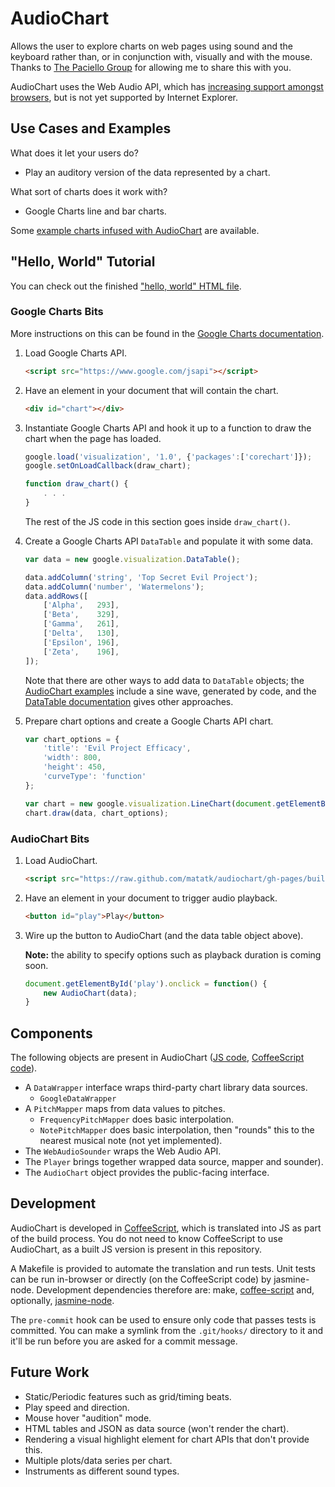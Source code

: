 AudioChart
===========

Allows the user to explore charts on web pages using sound and the keyboard rather than, or in conjunction with, visually and with the mouse.  Thanks to [The Paciello Group](http://paciellogroup.com) for allowing me to share this with you.

AudioChart uses the Web Audio API, which has [increasing support amongst browsers](http://caniuse.com/audio-api), but is not yet supported by Internet Explorer.

Use Cases and Examples
-----------------------

What does it let your users do?

 * Play an auditory version of the data represented by a chart.

What sort of charts does it work with?

 * Google Charts line and bar charts.

Some [example charts infused with AudioChart](http://matatk.agrip.org.uk/audiochart/example-google-charts.html) are available.

"Hello, World" Tutorial
------------------------

You can check out the finished ["hello, world" HTML file](http://matatk.agrip.org.uk/audiochart/hello-world.html).

### Google Charts Bits

More instructions on this can be found in the [Google Charts documentation](https://developers.google.com/chart/).

 1. Load Google Charts API.

	```html
	<script src="https://www.google.com/jsapi"></script>
	```

 2. Have an element in your document that will contain the chart.

	```html
	<div id="chart"></div>
	```

 3. Instantiate Google Charts API and hook it up to a function to draw the chart when the page has loaded.

	```js
	google.load('visualization', '1.0', {'packages':['corechart']});
	google.setOnLoadCallback(draw_chart);

	function draw_chart() {
		. . .
	}
	```

	The rest of the JS code in this section goes inside `draw_chart()`.

 4. Create a Google Charts API `DataTable` and populate it with some data.

	```js
	var data = new google.visualization.DataTable();

	data.addColumn('string', 'Top Secret Evil Project');
	data.addColumn('number', 'Watermelons');
	data.addRows([
		['Alpha',   293],
		['Beta',    329],
		['Gamma',   261],
		['Delta',   130],
		['Epsilon', 196],
		['Zeta',    196],
	]);
	```

	Note that there are other ways to add data to `DataTable` objects; the [AudioChart examples](http://matatk.agrip.org.uk/audiochart/example-google-charts.html) include a sine wave, generated by code, and the [DataTable documentation](https://developers.google.com/chart/interactive/docs/reference#DataTable) gives other approaches.

 6. Prepare chart options and create a Google Charts API chart.

	```js
	var chart_options = {
		'title': 'Evil Project Efficacy',
		'width': 800,
		'height': 450,
		'curveType': 'function'
	};

	var chart = new google.visualization.LineChart(document.getElementById('chart'));
	chart.draw(data, chart_options);
	```

### AudioChart Bits

 1. Load AudioChart.

	```html
	<script src="https://raw.github.com/matatk/audiochart/gh-pages/build/audiochart-min.js"></script>
	```

 2. Have an element in your document to trigger audio playback.

	```html
	<button id="play">Play</button>
	```

 3. Wire up the button to AudioChart (and the data table object above).

    **Note:** the ability to specify options such as playback duration is coming soon.

	```js
	document.getElementById('play').onclick = function() {
		new AudioChart(data);
	}
	```

Components
-----------

The following objects are present in AudioChart ([JS code](https://github.com/matatk/audiochart/blob/gh-pages/build/audiochart.js), [CoffeeScript code](https://github.com/matatk/audiochart/blob/gh-pages/audiochart.coffee)).

 * A `DataWrapper` interface wraps third-party chart library data sources.
    - `GoogleDataWrapper`
 * A `PitchMapper` maps from data values to pitches.
    - `FrequencyPitchMapper` does basic interpolation.
    - `NotePitchMapper` does basic interpolation, then "rounds" this to the nearest musical note (not yet implemented).
 * The `WebAudioSounder` wraps the Web Audio API.
 * The `Player` brings together wrapped data source, mapper and sounder).
 * The `AudioChart` object provides the public-facing interface.

Development
------------

AudioChart is developed in [CoffeeScript](http://coffeescript.org), which is translated into JS as part of the build process.  You do not need to know CoffeeScript to use AudioChart, as a built JS version is present in this repository.

A Makefile is provided to automate the translation and run tests.  Unit tests can be run in-browser or directly (on the CoffeeScript code) by jasmine-node.  Development dependencies therefore are: make, [coffee-script](https://www.npmjs.org/package/coffee-script) and, optionally, [jasmine-node](https://www.npmjs.org/package/jasmine-node).

The `pre-commit` hook can be used to ensure only code that passes tests is committed.  You can make a symlink from the `.git/hooks/` directory to it and it'll be run before you are asked for a commit message.

Future Work
------------

 * Static/Periodic features such as grid/timing beats.
 * Play speed and direction.
 * Mouse hover "audition" mode.
 * HTML tables and JSON as data source (won't render the chart).
 * Rendering a visual highlight element for chart APIs that don't provide this.
 * Multiple plots/data series per chart.
 * Instruments as different sound types.
